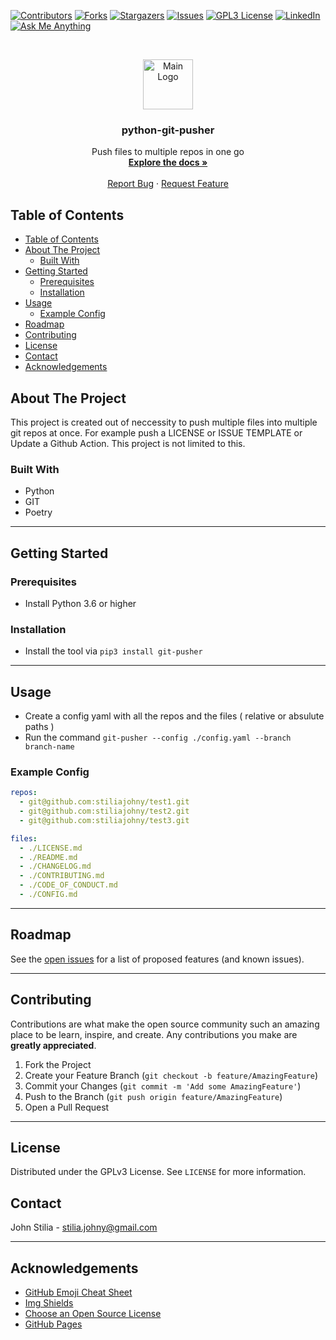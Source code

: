 [![Contributors][contributors-shield]][contributors-url]
[![Forks][forks-shield]][forks-url]
[![Stargazers][stars-shield]][stars-url]
[![Issues][issues-shield]][issues-url]
[![GPL3 License][license-shield]][license-url]
[![LinkedIn][linkedin-shield]][linkedin-url]
[![Ask Me Anything][ask-me-anything]][personal-page]

<!-- PROJECT LOGO -->
<br />
<p align="center">
  <a href="https://github.com/stiliajohny/python-git-pusher">
    <img src="https://raw.githubusercontent.com/stiliajohny/python-git-pusher/master/.assets/logo.png" alt="Main Logo" width="80" height="80">
  </a>

  <h3 align="center">python-git-pusher</h3>

  <p align="center">
    Push files to multiple repos in one go
    <br />
    <a href="https://github.com/stiliajohny/python-git-pusher/blob/master/README.md"><strong>Explore the docs »</strong></a>
    <br />
    <br />
    <a href="https://github.com/stiliajohny/python-git-pusher/issues/new?labels=i%3A+bug&template=1-bug-report.md">Report Bug</a>
    ·
    <a href="https://github.com/stiliajohny/python-git-pusher/issues/new?labels=i%3A+enhancement&template=2-feature-request.md">Request Feature</a>
  </p>
</p>

<!-- TABLE OF CONTENTS -->

## Table of Contents

- [Table of Contents](#table-of-contents)
- [About The Project](#about-the-project)
  - [Built With](#built-with)
- [Getting Started](#getting-started)
  - [Prerequisites](#prerequisites)
  - [Installation](#installation)
- [Usage](#usage)
  - [Example Config](#example-config)
- [Roadmap](#roadmap)
- [Contributing](#contributing)
- [License](#license)
- [Contact](#contact)
- [Acknowledgements](#acknowledgements)

<!-- ABOUT THE PROJECT -->

## About The Project

This project is created out of neccessity to push multiple files into multiple git repos at once.
For example push a LICENSE or ISSUE TEMPLATE or Update a Github Action. This project is not limited to this.

### Built With

- Python
- GIT
- Poetry

---

<!-- GETTING STARTED -->

## Getting Started

### Prerequisites

- Install Python 3.6 or higher

### Installation

- Install the tool via `pip3 install git-pusher`

---

<!-- USAGE EXAMPLES -->

## Usage

- Create a config yaml with all the repos and the files ( relative or absulute paths )
- Run the command `git-pusher --config ./config.yaml --branch branch-name`

### Example Config

```yaml
repos:
  - git@github.com:stiliajohny/test1.git
  - git@github.com:stiliajohny/test2.git
  - git@github.com:stiliajohny/test3.git

files:
  - ./LICENSE.md
  - ./README.md
  - ./CHANGELOG.md
  - ./CONTRIBUTING.md
  - ./CODE_OF_CONDUCT.md
  - ./CONFIG.md
```

---

<!-- ROADMAP -->

## Roadmap

See the [open issues](https://github.com/stiliajohny/python-git-pusher/issues) for a list of proposed features (and known issues).

---

<!-- CONTRIBUTING -->

## Contributing

Contributions are what make the open source community such an amazing place to be learn, inspire, and create. Any contributions you make are **greatly appreciated**.

1. Fork the Project
2. Create your Feature Branch (`git checkout -b feature/AmazingFeature`)
3. Commit your Changes (`git commit -m 'Add some AmazingFeature'`)
4. Push to the Branch (`git push origin feature/AmazingFeature`)
5. Open a Pull Request

---

<!-- LICENSE -->

## License

Distributed under the GPLv3 License. See `LICENSE` for more information.

<!-- CONTACT -->

## Contact

John Stilia - stilia.johny@gmail.com

<!--
Project Link: [https://github.com/your_username/repo_name](https://github.com/your_username/repo_name)
-->

---

<!-- ACKNOWLEDGEMENTS -->

## Acknowledgements

- [GitHub Emoji Cheat Sheet](https://www.webpagefx.com/tools/emoji-cheat-sheet)
- [Img Shields](https://shields.io)
- [Choose an Open Source License](https://choosealicense.com)
- [GitHub Pages](https://pages.github.com)

<!-- MARKDOWN LINKS & IMAGES -->
<!-- https://www.markdownguide.org/basic-syntax/#reference-style-links -->

[contributors-shield]: https://img.shields.io/github/contributors/stiliajohny/python-git-pusher.svg?style=for-the-badge
[contributors-url]: https://github.com/stiliajohny/python-git-pusher/graphs/contributors
[forks-shield]: https://img.shields.io/github/forks/stiliajohny/python-git-pusher.svg?style=for-the-badge
[forks-url]: https://github.com/stiliajohny/python-git-pusher/network/members
[stars-shield]: https://img.shields.io/github/stars/stiliajohny/python-git-pusher.svg?style=for-the-badge
[stars-url]: https://github.com/stiliajohny/python-git-pusher/stargazers
[issues-shield]: https://img.shields.io/github/issues/stiliajohny/python-git-pusher.svg?style=for-the-badge
[issues-url]: https://github.com/stiliajohny/python-git-pusher/issues
[license-shield]: https://img.shields.io/github/license/stiliajohny/python-git-pusher?style=for-the-badge
[license-url]: https://github.com/stiliajohny/python-git-pusher/blob/master/LICENSE.md
[linkedin-shield]: https://img.shields.io/badge/-LinkedIn-black.svg?style=for-the-badge&logo=linkedin&colorB=555
[linkedin-url]: https://linkedin.com/in/johnstilia/
[product-screenshot]: .assets/screenshot.png
[ask-me-anything]: https://img.shields.io/badge/Ask%20me-anything-1abc9c.svg?style=for-the-badge
[personal-page]: https://github.com/stiliajohny
